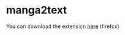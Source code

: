# manga2text

You can download the extension [here](https://addons.mozilla.org/en-US/firefox/addon/manga2text/) (firefox)
